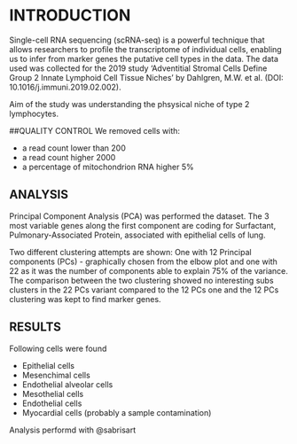 # INTRODUCTION
Single-cell RNA sequencing (scRNA-seq) is a powerful technique that allows researchers to profile the transcriptome of individual cells, enabling us to infer from marker genes the putative cell types in the data.
The data used was collected for the 2019 study ‘Adventitial Stromal Cells Define Group 2 Innate Lymphoid Cell Tissue Niches’ by Dahlgren, M.W. et al.  (DOI: 10.1016/j.immuni.2019.02.002).

Aim of the study was understanding the phsysical niche of type 2 lymphocytes.


##QUALITY CONTROL
We removed cells with:
- a read count lower than 200 
- a read count higher 2000 
- a percentage of mitochondrion RNA higher 5%


## ANALYSIS 
Principal Component Analysis (PCA) was performed the dataset. 
The 3 most variable genes along the first component are coding for Surfactant, Pulmonary-Associated Protein, associated with epithelial cells of lung.

Two different clustering attempts are shown:
One with 12 Principal components (PCs) - graphically chosen from the elbow plot and one with 22  as it was the number of components able to explain 75% of the variance. 
The comparison between the two clustering showed no interesting subs clusters in the 22 PCs variant compared to the 12 PCs one and the 12 PCs clustering was kept to find marker genes. 


## RESULTS
Following cells were found 
- Epithelial cells
- Mesenchimal cells
- Endothelial alveolar cells 
- Mesothelial cells 
- Endothelial cells 
- Myocardial cells (probably a sample contamination)

Analysis performd with @sabrisart
